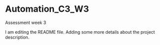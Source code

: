 # Automation_C3_W3
Assessment week 3

I am editing the README file. Adding some more details about the project description.
